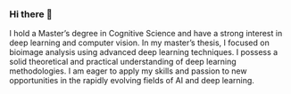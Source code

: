 ### Hi there 👋
I hold a Master’s degree in Cognitive Science and have a strong interest in deep learning and computer vision. In my master’s thesis, I focused on bioimage analysis using advanced deep learning techniques. I possess a solid theoretical and practical understanding of deep learning methodologies. I am eager to apply my skills and passion to new opportunities in the rapidly evolving fields of AI and deep learning.

<!--
**ArghaSarker/ArghaSarker** is a ✨ _special_ ✨ repository because its `README.md` (this file) appears on your GitHub profile.

Here are some ideas to get you started:

- 🔭 I’m currently working on ...
- 🌱 I’m currently learning ...
- 👯 I’m looking to collaborate on ...
- 🤔 I’m looking for help with ...
- 💬 Ask me about ...
- 📫 How to reach me: ...
- 😄 Pronouns: ...
- ⚡ Fun fact: ...
-->
